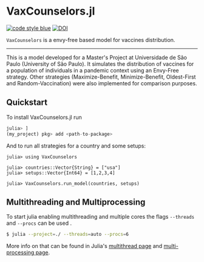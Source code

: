 # VaxCounselors.jl

[![code style blue](https://img.shields.io/badge/code%20style-blue-4495d1.svg)](https://github.com/invenia/BlueStyle) [![DOI](https://zenodo.org/badge/DOI/10.5281/zenodo.8026443.svg)](https://doi.org/10.5281/zenodo.8026443)

`VaxCounselors` is a envy-free based model for vaccines distribution.

----

This is a model developed for a Master's Project at Universidade de São Paulo (University
of São Paulo). It simulates the distribution of vaccines for a population of individuals in
a pandemic context using an Envy-Free strategy. Other strategies (Maximize-Benefit,
Minimize-Benefit, Oldest-First and Random-Vaccination) were also implemented for comparison
purposes.

## Quickstart

To install VaxCounselors.jl run

```julia
julia> ]
(my_project) pkg> add <path-to-package>
```

And to run all strategies for a country and some setups:

```julia-repl
julia> using VaxCounselors

julia> countries::Vector{String} = ["usa"]
julia> setups::Vector{Int64} = [1,2,3,4]

julia> VaxCounselors.run_model(countries, setups)
```


## Multithreading and Multiprocessing

To start julia enabling multithreading and multiple cores the flags `--threads` and
`--procs` can be used .

```bash
$ julia --project=./ --threads=auto --procs=6
```

More info on that can be found in Julia's
[multithread page](https://docs.julialang.org/en/v1/manual/multi-threading/#) and
[multi-processing page](https://docs.julialang.org/en/v1/manual/distributed-computing/).
